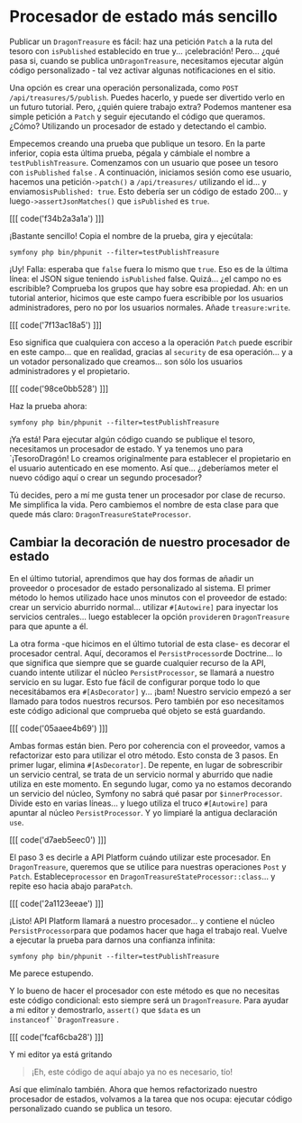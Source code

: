 # Procesador de estado más sencillo

Publicar un `DragonTreasure` es fácil: haz una petición `Patch` a la ruta del tesoro con `isPublished` establecido en true y... ¡celebración! Pero... ¿qué pasa si, cuando se publica un`DragonTreasure`, necesitamos ejecutar algún código personalizado - tal vez activar algunas notificaciones en el sitio.

Una opción es crear una operación personalizada, como `POST /api/treasures/5/publish`. Puedes hacerlo, y puede ser divertido verlo en un futuro tutorial. Pero, ¿quién quiere trabajo extra? Podemos mantener esa simple petición a `Patch` y seguir ejecutando el código que queramos. ¿Cómo? Utilizando un procesador de estado y detectando el cambio.

Empecemos creando una prueba que publique un tesoro. En la parte inferior, copia esta última prueba, pégala y cámbiale el nombre a `testPublishTreasure`. Comenzamos con un usuario que posee un tesoro con `isPublished` `false` . A continuación, iniciamos sesión como ese usuario, hacemos una petición`->patch()` a `/api/treasures/` utilizando el id... y enviamos`isPublished: true`. Esto debería ser un código de estado 200... y luego`->assertJsonMatches()` que `isPublished` es `true`.

[[[ code('f34b2a3a1a') ]]]

¡Bastante sencillo! Copia el nombre de la prueba, gira y ejecútala:

```terminal
symfony php bin/phpunit --filter=testPublishTreasure
```

¡Uy! Falla: esperaba que `false` fuera lo mismo que `true`. Eso es de la última línea: el JSON sigue teniendo `isPublished` false. Quizá... ¿el campo no es escribible? Comprueba los grupos que hay sobre esa propiedad. Ah: en un tutorial anterior, hicimos que este campo fuera escribible por los usuarios administradores, pero no por los usuarios normales. Añade `treasure:write`.

[[[ code('7f13ac18a5') ]]]

Eso significa que cualquiera con acceso a la operación `Patch` puede escribir en este campo... que en realidad, gracias al `security` de esa operación... y a un votador personalizado que creamos... son sólo los usuarios administradores y el propietario.

[[[ code('98ce0bb528') ]]]

Haz la prueba ahora:

```terminal-silent
symfony php bin/phpunit --filter=testPublishTreasure
```

¡Ya está! Para ejecutar algún código cuando se publique el tesoro, necesitamos un procesador de estado. Y ya tenemos uno para `¡TesoroDragón! Lo creamos originalmente para establecer el propietario en el usuario autenticado en ese momento. Así que... ¿deberíamos meter el nuevo código aquí o crear un segundo procesador?

Tú decides, pero a mí me gusta tener un procesador por clase de recurso. Me simplifica la vida. Pero cambiemos el nombre de esta clase para que quede más claro: `DragonTreasureStateProcessor`.

## Cambiar la decoración de nuestro procesador de estado

En el último tutorial, aprendimos que hay dos formas de añadir un proveedor o procesador de estado personalizado al sistema. El primer método lo hemos utilizado hace unos minutos con el proveedor de estado: crear un servicio aburrido normal... utilizar `#[Autowire]` para inyectar los servicios centrales... luego establecer la opción `provider`en `DragonTreasure` para que apunte a él.

La otra forma -que hicimos en el último tutorial de esta clase- es decorar el procesador central. Aquí, decoramos el `PersistProcessor`de Doctrine... lo que significa que siempre que se guarde cualquier recurso de la API, cuando intente utilizar el núcleo `PersistProcessor`, se llamará a nuestro servicio en su lugar. Esto fue fácil de configurar porque todo lo que necesitábamos era `#[AsDecorator]` y... ¡bam! Nuestro servicio empezó a ser llamado para todos nuestros recursos. Pero también por eso necesitamos este código adicional que comprueba qué objeto se está guardando.

[[[ code('05aaee4b69') ]]]

Ambas formas están bien. Pero por coherencia con el proveedor, vamos a refactorizar esto para utilizar el otro método. Esto consta de 3 pasos. En primer lugar, elimina `#[AsDecorator]`. De repente, en lugar de sobrescribir un servicio central, se trata de un servicio normal y aburrido que nadie utiliza en este momento. En segundo lugar, como ya no estamos decorando un servicio del núcleo, Symfony no sabrá qué pasar por `$innerProcessor`. Divide esto en varias líneas... y luego utiliza el truco `#[Autowire]` para apuntar al núcleo `PersistProcessor`. Y yo limpiaré la antigua declaración `use`.

[[[ code('d7aeb5eec0') ]]]

El paso 3 es decirle a API Platform cuándo utilizar este procesador. En `DragonTreasure`, queremos que se utilice para nuestras operaciones `Post` y `Patch`. Establece`processor` en `DragonTreasureStateProcessor::class`... y repite eso hacia abajo para`Patch`.

[[[ code('2a1123eeae') ]]]

¡Listo! API Platform llamará a nuestro procesador... y contiene el núcleo `PersistProcessor`para que podamos hacer que haga el trabajo real. Vuelve a ejecutar la prueba para darnos una confianza infinita:

```terminal-silent
symfony php bin/phpunit --filter=testPublishTreasure
```

Me parece estupendo.

Y lo bueno de hacer el procesador con este método es que no necesitas este código condicional: esto siempre será un `DragonTreasure`. Para ayudar a mi editor y demostrarlo, `assert()` que `$data` es un `instanceof``DragonTreasure` .

[[[ code('fcaf6cba28') ]]]

Y mi editor ya está gritando

> ¡Eh, este código de aquí abajo ya no es necesario, tío!

Así que elimínalo también. Ahora que hemos refactorizado nuestro procesador de estados, volvamos a la tarea que nos ocupa: ejecutar código personalizado cuando se publica un tesoro.
